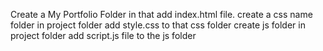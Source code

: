 Create a My Portfolio Folder in that add index.html file.
create a css name folder in project folder add style.css to that css folder
create js folder in project folder add script.js file to the js folder

